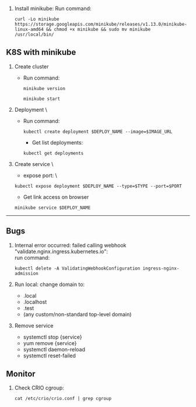 1. Install minikube:
   Run command:

   ```none
   curl -Lo minikube https://storage.googleapis.com/minikube/releases/v1.13.0/minikube-linux-amd64 && chmod +x minikube && sudo mv minikube /usr/local/bin/
   ```

## K8S with minikube

1. Create cluster

   - Run command:

     ```none
     minikube version
     ```

     ```none
     minikube start
     ```

2. Deployment \

   - Run command:

     ```none
     kubectl create deployment $DEPLOY_NAME --image=$IMAGE_URL
     ```

     - Get list deployments:

     ```none
     kubectl get deployments
     ```

3. Create service \

   - expose port: \

   ```none
   kubectl expose deployment $DEPLOY_NAME --type=$TYPE --port=$PORT
   ```

   - Get link access on browser

   ```none
   minikube service $DEPLOY_NAME
   ```

---

## Bugs

1. Internal error occurred: failed calling webhook "validate.nginx.ingress.kubernetes.io": \
   run command:

   ```none
   kubectl delete -A ValidatingWebhookConfiguration ingress-nginx-admission
   ```

2. Run local: change domain to:
   - .local
   - .localhost
   - .test
   - (any custom/non-standard top-level domain)
3. Remove service
   - systemctl stop {service}
   - yum remove {service}
   - systemctl daemon-reload
   - systemctl reset-failed

## Monitor

1. Check CRIO cgroup:

   ```none
   cat /etc/crio/crio.conf | grep cgroup
   ```
